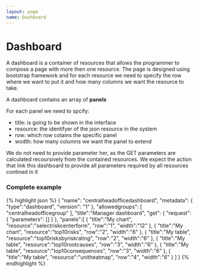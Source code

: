 ```yaml
---
layout: page
name: Dashboard
---
```


# Dashboard

A dashboard is a container of resources that allows the programmer to compose a page with more then one resource.
The page is designed using bootstrap framework and for each resource we need to specify the row where we want to put it and how many columns we want the resource to take.

A dashboard contains an array of **panels**

For each panel we need to spcify:

* title: is going to be shown in the interface
* resource: the identifyer of the json resource in the system
* row: which row cotains the specific panel
* wodth: how many columns we want the panel to extend

We do not need to provide parameter her, as the GET parameters are calculated recoursively from the contained resources. We expect the action that link this dashboard to provide all parameters required by all resources contined in it

### Complete example


{% highlight json %}
{
  "name": "centralheadofficedashboard",
  "metadata": { "type":"dashboard", "version": "1" },
  "allowedgroups": [ "centralheadofficegroup" ],
  "title":"Manager dashboard",
  "get": {
    "request": {
      "parameters": []
    }
  },
  "panels":[
    { "title":"My chart", "resource":"selectriskcenterform", "row":"1", "width":"12" },
    { "title":"My chart", "resource":"top10risks", "row":"2", "width":"6" },
    { "title":"My table", "resource":"top10risksbyriskrating", "row":"2", "width":"6" },
    { "title":"My table", "resource":"top10rootcauses", "row":"3", "width":"6" },
    { "title":"My table", "resource":"top10consequences", "row":"3", "width":"6" },
    { "title":"My table", "resource":"unitheatmap", "row":"4", "width":"6" }
  ]
}
{% endhighlight %}
